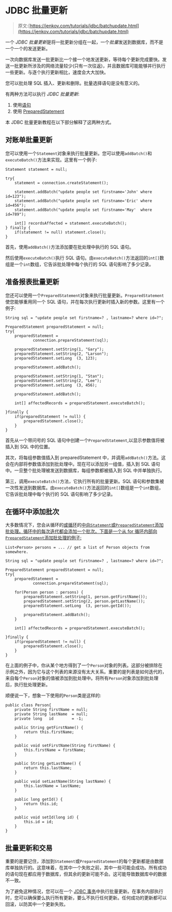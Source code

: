 # JDBC 批量更新

> 原文:[https://jenkov.com/tutorials/jdbc/batchupdate.html](https://jenkov.com/tutorials/jdbc/batchupdate.html)

一个 *JDBC* *批量更新*是将一批更新分组在一起，一个*批量*发送到数据库，而不是一个一个的发送更新。

一次向数据库发送一批更新比一个接一个地发送更新，等待每个更新完成要快。发送一批更新所涉及的网络流量较少(只有一次往返)，并且数据库可能能够并行执行一些更新。与逐个执行更新相比，速度会大大加快。

您可以批处理 SQL 插入、更新和删除。批量选择语句是没有意义的。

有两种方法可以执行 *JDBC 批量更新*:

1.  使用[语句](statement.html)
2.  使用 [PreparedStatement](preparedstatement.html)

本 JDBC 批量更新教程在以下部分解释了这两种方式。

## 对账单批量更新

您可以使用一个`Statement`对象来执行批量更新。您可以使用`addBatch()`和`executeBatch()`方法来实现。这里有一个例子:

```
Statement statement = null;

try{
    statement = connection.createStatement();

    statement.addBatch("update people set firstname='John' where id=123");
    statement.addBatch("update people set firstname='Eric' where id=456");
    statement.addBatch("update people set firstname='May'  where id=789");

    int[] recordsAffected = statement.executeBatch();
} finally {
    if(statement != null) statement.close();
}

```

首先，使用`addBatch()`方法添加要在批处理中执行的 SQL 语句。

然后使用`executeBatch()`执行 SQL 语句。由`executeBatch()`方法返回的`int[]`数组是一个`int`数组，它告诉批处理中每个执行的 SQL 语句影响了多少记录。

## 准备报表批量更新

您还可以使用一个`PreparedStatement`对象来执行批量更新。`PreparedStatement`使您能够重用同一个 SQL 语句，并在每次执行更新时插入新的参数。这里有一个例子:

```
String sql = "update people set firstname=? , lastname=? where id=?";

PreparedStatement preparedStatement = null;
try{
    preparedStatement =
            connection.prepareStatement(sql);

    preparedStatement.setString(1, "Gary");
    preparedStatement.setString(2, "Larson");
    preparedStatement.setLong  (3, 123);

    preparedStatement.addBatch();

    preparedStatement.setString(1, "Stan");
    preparedStatement.setString(2, "Lee");
    preparedStatement.setLong  (3, 456);

    preparedStatement.addBatch();

    int[] affectedRecords = preparedStatement.executeBatch();

}finally {
    if(preparedStatement != null) {
        preparedStatement.close();
    }
}

```

首先从一个带问号的 SQL 语句中创建一个`PreparedStatement`,以显示参数值将被插入到 SQL 中的位置。

其次，将每组参数值插入到 preparedStatement 中，并调用`addBatch()`方法。这会在内部将参数值添加到批处理中。现在可以添加另一组值，插入到 SQL 语句中。一旦整个批处理被发送到数据库，每组参数都被插入到 SQL 中并单独执行。

第三，调用`executeBatch()`方法，它执行所有的批量更新。SQL 语句和参数集被一次性发送到数据库。由`executeBatch()`方法返回的`int[]`数组是一个`int`数组，它告诉批处理中每个执行的 SQL 语句影响了多少记录。

## 在循环中添加批次

大多数情况下，您会从循环的[或循环](/java/for.html)的[中向`Statement`或`PreparedStatement`添加批处理。循环中的每次迭代都会添加一个批次。下面是一个从 for 循环内部向`PreparedStatement`添加批处理的例子:](/java/while.html)

```
List<Person> persons = ... // get a list of Person objects from somewhere.

String sql = "update people set firstname=? , lastname=? where id=?";

PreparedStatement preparedStatement = null;
try{
    preparedStatement =
            connection.prepareStatement(sql);

    for(Person person : persons) {
        preparedStatement.setString(1, person.getFirstName());
        preparedStatement.setString(2, person.getLastName());
        preparedStatement.setLong  (3, person.getId());

        preparedStatement.addBatch();
    }

    int[] affectedRecords = preparedStatement.executeBatch();

}finally {
    if(preparedStatement != null) {
        preparedStatement.close();
    }
}

```

在上面的例子中，你从某个地方得到了一个`Person`对象的列表。这部分被排除在示例之外，因为它与这个列表的来源没有太大关系。重要的是列表是如何迭代的，来自每个`Person`对象的值被添加到批处理中。将所有`Person`对象添加到批处理后，执行批处理更新。

顺便说一下，想象一下使用的`Person`类是这样的:

```
public class Person{
    private String firstName = null;
    private String lastName  = null;
    private long   id        = -1;

    public String getFirstName() {
        return this.firstName;
    }

    public void setFirstName(String firstName) {
        this.firstName = firstName;
    }

    public String getLastName() {
        return this.lastName;
    }

    public void setLastName(String lastName) {
        this.lastName = lastName;
    }

    public long getId() {
        return this.id;
    }

    public void setId(long id) {
        this.id = id;
    }
}

```

## 批量更新和交易

重要的是要记住，添加到`Statement`或`PreparedStatement`的每个更新都是由数据库单独执行的。这意味着，在其中一个失败之前，其中一些可能会成功。所有成功的语句现在都应用于数据库，但其余的更新可能不会。这可能导致数据库中的数据不一致。

为了避免这种情况，您可以在一个 [JDBC 事务](transaction.html)中执行批量更新。在事务内部执行时，您可以确保要么执行所有更新，要么不执行任何更新。任何成功的更新都可以回滚，以防其中一个更新失败。